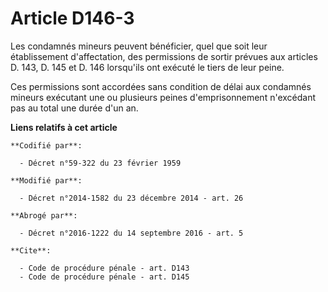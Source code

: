 # Article D146-3

Les condamnés mineurs peuvent bénéficier, quel que soit leur établissement d'affectation, des permissions de sortir prévues
aux articles D. 143, D. 145 et D. 146 lorsqu'ils ont exécuté le tiers de leur peine.  

Ces permissions sont accordées sans condition de délai aux condamnés mineurs exécutant une ou plusieurs peines
d'emprisonnement n'excédant pas au total une durée d'un an.

**Liens relatifs à cet article**

	**Codifié par**:

	  - Décret n°59-322 du 23 février 1959

	**Modifié par**:

	  - Décret n°2014-1582 du 23 décembre 2014 - art. 26

	**Abrogé par**:

	  - Décret n°2016-1222 du 14 septembre 2016 - art. 5

	**Cite**:

	  - Code de procédure pénale - art. D143
	  - Code de procédure pénale - art. D145
